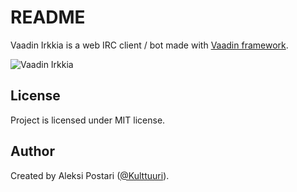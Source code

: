 # README #

Vaadin Irkkia is a web IRC client / bot made with [Vaadin framework](https://vaadin.com/home).

![Vaadin Irkkia](http://i.imgur.com/N5h65nC.png)

## License ##

Project is licensed under MIT license.

## Author ##

Created by Aleksi Postari ([@Kulttuuri](https://twitter.com/Kulttuuri)).